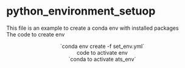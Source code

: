 # python_environment_setuop
This file is an example to create a conda env with installed packages
<br>
The code to create env
<br>
<div align="center"> `conda env create -f set_env.yml`
<br>
code to activate env
<br>
`conda to activate ats_env`
